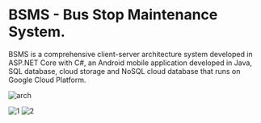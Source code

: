 # BSMS - Bus Stop Maintenance System.
BSMS is a comprehensive client-server architecture system developed in ASP.NET Core with C#,
an Android mobile application developed in Java, SQL database,
cloud storage and NoSQL cloud database that runs on Google Cloud Platform.


![arch](https://github.com/GrigoryLunev/BSMS_Android_mobile_application/assets/30550611/7b603644-aaf1-4834-98e8-eb97d677a596)

![1](https://github.com/GrigoryLunev/BSMS_Android_mobile_application/assets/30550611/f496fed0-aa54-48bd-a76c-8685c8099da0)    ![2](https://github.com/GrigoryLunev/BSMS_Android_mobile_application/assets/30550611/a526bee0-d478-41b7-a68a-c49175a181ea)
